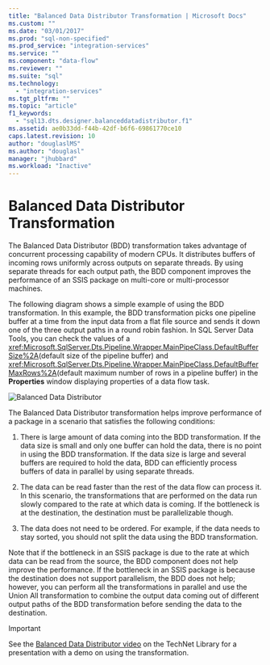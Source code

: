 ```yaml
---
title: "Balanced Data Distributor Transformation | Microsoft Docs"
ms.custom: ""
ms.date: "03/01/2017"
ms.prod: "sql-non-specified"
ms.prod_service: "integration-services"
ms.service: ""
ms.component: "data-flow"
ms.reviewer: ""
ms.suite: "sql"
ms.technology: 
  - "integration-services"
ms.tgt_pltfrm: ""
ms.topic: "article"
f1_keywords: 
  - "sql13.dts.designer.balanceddatadistributor.f1"
ms.assetid: ae0b33dd-f44b-42df-b6f6-69861770ce10
caps.latest.revision: 10
author: "douglaslMS"
ms.author: "douglasl"
manager: "jhubbard"
ms.workload: "Inactive"
---
```

# Balanced Data Distributor Transformation
  The Balanced Data Distributor (BDD) transformation takes advantage of concurrent processing capability of modern CPUs. It distributes buffers of incoming rows uniformly across outputs on separate threads. By using separate threads for each output path, the BDD component improves the performance of an SSIS package on multi-core or multi-processor machines.  
  
 The following diagram shows a simple example of using the BDD transformation. In this example, the BDD transformation picks one pipeline buffer at a time from the input data from a flat file source and sends it down one of the three output paths in a round robin fashion. In SQL Server Data Tools, you can check the values of a <xref:Microsoft.SqlServer.Dts.Pipeline.Wrapper.MainPipeClass.DefaultBufferSize%2A>(default size of the pipeline buffer) and <xref:Microsoft.SqlServer.Dts.Pipeline.Wrapper.MainPipeClass.DefaultBufferMaxRows%2A>(default maximum number of rows in a pipeline buffer) in the **Properties** window displaying properties of a data flow task.  
  
 ![Balanced Data Distributor](../../../integration-services/data-flow/transformations/media/balanceddatadistributor.JPG "Balanced Data Distributor")  
  
 The Balanced Data Distributor transformation helps improve performance of a package in a scenario that satisfies the following conditions:  
  
1.  There is large amount of data coming into the BDD transformation. If the data size is small and only one buffer can hold the data, there is no point in using the BDD transformation. If the data size is large and several buffers are required to hold the data, BDD can efficiently process buffers of data in parallel by using separate threads.  
  
2.  The data can be read faster than the rest of the data flow can process it. In this scenario, the transformations that are performed on the data run slowly compared to the rate at which data is coming. If the bottleneck is at the destination, the destination must be parallelizable though.  
  
3.  The data does not need to be ordered. For example, if the data needs to stay sorted, you should not split the data using the BDD transformation.  
  
 Note that if the bottleneck in an SSIS package is due to the rate at which data can be read from the source, the BDD component does not help improve the performance. If the bottleneck in an SSIS package is because the destination does not support parallelism, the BDD does not help; however, you can perform all the transformations in parallel and use the Union All transformation to combine the output data coming out of different output paths of the BDD transformation before sending the data to the destination.  
  
> [!IMPORTANT]  
>  See the [Balanced Data Distributor video](http://go.microsoft.com/fwlink/?LinkID=226278) on the TechNet Library for a presentation with a demo on using the transformation.  
  
  
